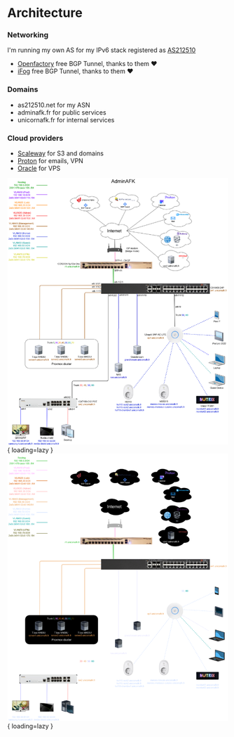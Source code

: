 # Architecture

### Networking
I'm running my own AS for my IPv6 stack registered as [AS212510](https://as212510.net)  

- [Openfactory](https://www.openfactory.net/) free BGP Tunnel, thanks to them :heart:
- [iFog](https://bgptunnel.com/) free BGP Tunnel, thanks to them :heart:

### Domains

- as212510.net for my ASN
- adminafk.fr for public services
- unicornafk.fr for internal services

### Cloud providers

- [Scaleway](https://www.scaleway.com/en/) for S3 and domains
- [Proton](https://proton.me/en) for emails, VPN
- [Oracle](https://www.oracle.com/) for VPS

![Homelab diagram](../assets/architecture_light.png#only-light){ loading=lazy }
![Homelab diagram](../assets/architecture_dark.png#only-dark){ loading=lazy }
